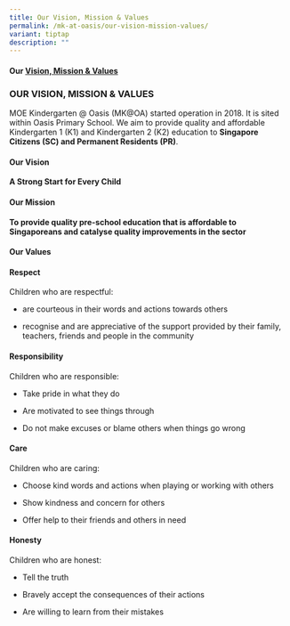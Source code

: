 ```yaml
---
title: Our Vision, Mission & Values
permalink: /mk-at-oasis/our-vision-mission-values/
variant: tiptap
description: ""
---
```

<h4>Our <a href="/files/Our_Vision_Mission_Values_updated.pdf" rel="noopener noreferrer nofollow" target="_blank">Vision, Mission &amp; Values</a></h4><h3><strong>OUR VISION, MISSION &amp; VALUES</strong></h3><p>MOE Kindergarten @ Oasis (MK@OA) started operation in 2018. It is sited within Oasis Primary School. We aim to provide quality and affordable Kindergarten 1 (K1) and Kindergarten 2 (K2) education to <strong>Singapore Citizens (SC) and Permanent Residents (PR)</strong>.</p><p></p><h4>Our Vision</h4><p><strong>A Strong Start for Every Child</strong></p><h4>Our Mission</h4><p><strong>To provide quality pre-school education that is affordable to Singaporeans and catalyse quality improvements in the sector</strong></p><h4><strong>Our Values</strong></h4><h4><strong>Respect</strong></h4><p>Children who are respectful:</p><ul data-tight="true" class="tight"><li><p>are courteous in their words and actions towards others</p></li><li><p>recognise and are appreciative of the support provided by their family, teachers, friends and people in the community</p></li></ul><h4><strong>Responsibility</strong></h4><p>Children who are responsible:</p><ul data-tight="true" class="tight"><li><p>Take pride in what they do</p></li><li><p>Are motivated to see things through</p></li><li><p>Do not make excuses or blame others when things go wrong</p></li></ul><h4><strong>Care</strong></h4><p>Children who are caring:</p><ul data-tight="true" class="tight"><li><p>Choose kind words and actions when playing or working with others</p></li><li><p>Show kindness and concern for others</p></li><li><p>Offer help to their friends and others in need</p></li></ul><h4><strong>Honesty</strong></h4><p>Children who are honest:</p><ul data-tight="true" class="tight"><li><p>Tell the truth</p></li><li><p>Bravely accept the consequences of their actions</p></li><li><p>Are willing to learn from their mistakes</p><p></p></li></ul><p></p>